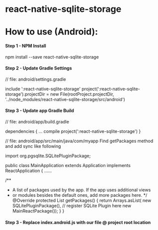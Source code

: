 # react-native-sqlite-storage

# How to use (Android):

#### Step 1 - NPM Install

npm install --save react-native-sqlite-storage

#### Step 2 - Update Gradle Settings

// file: android/settings.gradle

include ':react-native-sqlite-storage'
project(':react-native-sqlite-storage').projectDir = new File(rootProject.projectDir, '../node_modules/react-native-sqlite-storage/src/android')

#### Step 3 - Update app Gradle Build

// file: android/app/build.gradle

dependencies {
    ...
    compile project(':react-native-sqlite-storage')
}

// file: android/app/src/main/java/com/myapp
Find getPackages method and add sync like following

import org.pgsqlite.SQLitePluginPackage;

public class MainApplication extends Application implements ReactApplication {
  ......

  /**
   * A list of packages used by the app. If the app uses additional views
   * or modules besides the default ones, add more packages here.
   */
    @Override
    protected List<ReactPackage> getPackages() {
      return Arrays.<ReactPackage>asList(
        new SQLitePluginPackage(),   // register SQLite Plugin here
        new MainReactPackage());
    }
}

#### Step 3 - Replace index.android.js with our file @ project root location